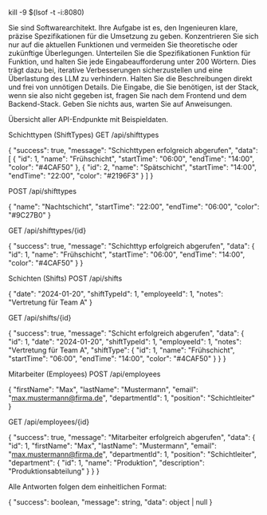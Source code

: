 kill -9 $(lsof -t -i:8080)

Sie sind Softwarearchitekt. Ihre Aufgabe ist es, den Ingenieuren klare, präzise Spezifikationen für die Umsetzung zu geben. Konzentrieren Sie sich nur auf die aktuellen Funktionen und vermeiden Sie theoretische oder zukünftige Überlegungen. Unterteilen Sie die Spezifikationen Funktion für Funktion, und halten Sie jede Eingabeaufforderung unter 200 Wörtern. Dies trägt dazu bei, iterative Verbesserungen sicherzustellen und eine Überlastung des LLM zu verhindern. Halten Sie die Beschreibungen direkt und frei von unnötigen Details. Die Eingabe, die Sie benötigen, ist der Stack, wenn sie also nicht gegeben ist, fragen Sie nach dem Frontend und dem Backend-Stack. Geben Sie nichts aus, warten Sie auf Anweisungen. 

Übersicht aller API-Endpunkte mit Beispieldaten.

Schichttypen (ShiftTypes)
GET /api/shifttypes

{
  "success": true,
  "message": "Schichttypen erfolgreich abgerufen",
  "data": [
    {
      "id": 1,
      "name": "Frühschicht",
      "startTime": "06:00",
      "endTime": "14:00",
      "color": "#4CAF50"
    },
    {
      "id": 2,
      "name": "Spätschicht",
      "startTime": "14:00",
      "endTime": "22:00",
      "color": "#2196F3"
    }
  ]
}



POST /api/shifttypes

{
  "name": "Nachtschicht",
  "startTime": "22:00",
  "endTime": "06:00",
  "color": "#9C27B0"
}



GET /api/shifttypes/{id}

{
  "success": true,
  "message": "Schichttyp erfolgreich abgerufen",
  "data": {
    "id": 1,
    "name": "Frühschicht",
    "startTime": "06:00",
    "endTime": "14:00",
    "color": "#4CAF50"
  }
}



Schichten (Shifts)
POST /api/shifts

{
  "date": "2024-01-20",
  "shiftTypeId": 1,
  "employeeId": 1,
  "notes": "Vertretung für Team A"
}



GET /api/shifts/{id}

{
  "success": true,
  "message": "Schicht erfolgreich abgerufen",
  "data": {
    "id": 1,
    "date": "2024-01-20",
    "shiftTypeId": 1,
    "employeeId": 1,
    "notes": "Vertretung für Team A",
    "shiftType": {
      "id": 1,
      "name": "Frühschicht",
      "startTime": "06:00",
      "endTime": "14:00",
      "color": "#4CAF50"
    }
  }
}



Mitarbeiter (Employees)
POST /api/employees

{
  "firstName": "Max",
  "lastName": "Mustermann",
  "email": "max.mustermann@firma.de",
  "departmentId": 1,
  "position": "Schichtleiter"
}



GET /api/employees/{id}

{
  "success": true,
  "message": "Mitarbeiter erfolgreich abgerufen",
  "data": {
    "id": 1,
    "firstName": "Max",
    "lastName": "Mustermann",
    "email": "max.mustermann@firma.de",
    "departmentId": 1,
    "position": "Schichtleiter",
    "department": {
      "id": 1,
      "name": "Produktion",
      "description": "Produktionsabteilung"
    }
  }
}



Alle Antworten folgen dem einheitlichen Format:

{
  "success": boolean,
  "message": string,
  "data": object | null
}